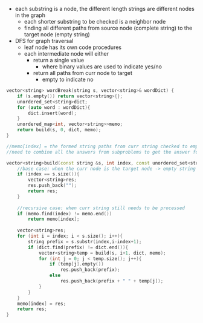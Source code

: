 - each substring is a node, the different length strings are different nodes in the graph
    - each shorter substring to be checked is a neighbor node
    - finding all different paths from source node (complete string) to the target node (empty string)
- DFS for graph traversal 
    - leaf node has its own code procedures
    - each intermediate node will either 
        - return a single value
            - where binary values are used to indicate yes/no
        - return all paths from curr node to target
            - empty to indicate no

```cpp
vector<string> wordBreak(string s, vector<string>& wordDict) {
    if (s.empty()) return vector<string>{};
    unordered_set<string>dict;
    for (auto word : wordDict){
        dict.insert(word);
    }
    unordered_map<int, vector<string>>memo;
    return build(s, 0, dict, memo);
}

//memo[index] = the formed string paths from curr string checked to empty string
//need to combine all the answers from subproblems to get the answer for the current problem

vector<string>build(const string &s, int index, const unordered_set<string>&dict, unordered_map<int, vector<string>>&memo){
    //base case: when the curr node is the target node -> empty string 
    if (index == s.size()){
        vector<string>res;
        res.push_back("");
        return res;
    }
    
    //recursive case: when curr string still needs to be processed
    if (memo.find(index) != memo.end())
        return memo[index];
  
    vector<string>res; 
    for (int i = index; i < s.size(); i++){ 
        string prefix = s.substr(index,i-index+1); 
        if (dict.find(prefix) != dict.end()){ 
            vector<string>temp = build(s, i+1, dict, memo); 
            for (int j = 0; j < temp.size(); j++){ 
                if (temp[j].empty())
                    res.push_back(prefix);
                else
                    res.push_back(prefix + " " + temp[j]);
            }
        }
    }
    memo[index] = res;
    return res;
}
```

